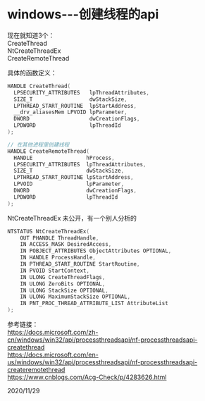 # windows---创建线程的api

现在就知道3个：  
CreateThread  
NtCreateThreadEx  
CreateRemoteThread  

具体的函数定义：  
```cpp
HANDLE CreateThread(
  LPSECURITY_ATTRIBUTES   lpThreadAttributes,
  SIZE_T                  dwStackSize,
  LPTHREAD_START_ROUTINE  lpStartAddress,
  __drv_aliasesMem LPVOID lpParameter,
  DWORD                   dwCreationFlags,
  LPDWORD                 lpThreadId
);
```

```cpp
// 在其他进程里创建线程
HANDLE CreateRemoteThread(
  HANDLE                 hProcess,
  LPSECURITY_ATTRIBUTES  lpThreadAttributes,
  SIZE_T                 dwStackSize,
  LPTHREAD_START_ROUTINE lpStartAddress,
  LPVOID                 lpParameter,
  DWORD                  dwCreationFlags,
  LPDWORD                lpThreadId
);
```

NtCreateThreadEx 未公开，有一个别人分析的  
```cpp
NTSTATUS NtCreateThreadEx(
    OUT PHANDLE ThreadHandle,
    IN ACCESS_MASK DesiredAccess,
    IN POBJECT_ATTRIBUTES ObjectAttributes OPTIONAL,
    IN HANDLE ProcessHandle,
    IN PTHREAD_START_ROUTINE StartRoutine,
    IN PVOID StartContext,
    IN ULONG CreateThreadFlags,
    IN ULONG ZeroBits OPTIONAL,
    IN ULONG StackSize OPTIONAL,
    IN ULONG MaximumStackSize OPTIONAL,
    IN PNT_PROC_THREAD_ATTRIBUTE_LIST AttributeList
);
```

参考链接：  
https://docs.microsoft.com/zh-cn/windows/win32/api/processthreadsapi/nf-processthreadsapi-createthread  
https://docs.microsoft.com/en-us/windows/win32/api/processthreadsapi/nf-processthreadsapi-createremotethread  
https://www.cnblogs.com/Acg-Check/p/4283626.html  


2020/11/29  
